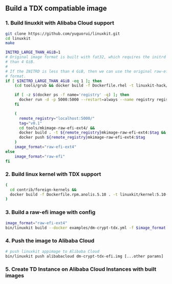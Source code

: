 ## Build a TDX compatiable image

### 1. Build linuxkit with Alibaba Cloud support
```sh
git clone https://github.com/yuguorui/linuxkit.git
cd linuxkit
make 

INITRD_LARGE_THAN_4GiB=1
# Original image format is built with fat32, which requires the initrd is less
# than 4 GiB.
#
# If the INITRD is less than 4 GiB, then we can use the original raw-efi image
# format.
if [ $INITRD_LARGE_THAN_4GiB -eq 1 ]; then
    (cd tools/grub && docker build -f Dockerfile.rhel -t linuxkit-hack/grub .)

    if [ -z $(docker ps -f name='registry' -q) ]; then
      docker run -d -p 5000:5000 --restart=always --name registry registry:2
    fi

    (
      remote_registry="localhost:5000/"
      tag="v0.1"
      cd tools/mkimage-raw-efi-ext4/ && 
      docker build . -t ${remote_registry}mkimage-raw-efi-ext4:$tag && 
      docker push ${remote_registry}mkimage-raw-efi-ext4:$tag
    )
    image_format="raw-efi-ext4"
else
    image_format="raw-efi"
fi
```

### 2. Build linux kernel with TDX support
```sh
(
  cd contrib/foreign-kernels && 
  docker build -f Dockerfile.rpm.anolis.5.10 . -t linuxkit/kernel:5.10-tdx
)
```

### 3. Build a raw-efi image with config
```sh
image_format="raw-efi-ext4"
bin/linuxkit build --docker examples/dm-crypt-tdx.yml -f $image_format
```

### 4. Push the image to Alibaba Cloud
```sh
# push linuxkit appimage to Alibaba Cloud
bin/linuxkit push alibabacloud dm-crypt-tdx-efi.img [...other params]
```

### 5. Create TD Instance on Alibaba Cloud Instances with built images